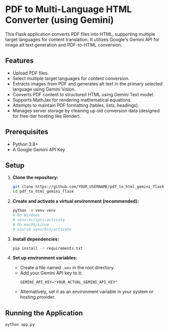# PDF to Multi-Language HTML Converter (using Gemini)

This Flask application converts PDF files into HTML, supporting multiple target languages for content translation. It utilizes Google's Gemini API for image alt text generation and PDF-to-HTML conversion.

## Features

*   Upload PDF files.
*   Select multiple target languages for content conversion.
*   Extracts images from PDF and generates alt text in the primary selected language using Gemini Vision.
*   Converts PDF content to structured HTML using Gemini Text model.
*   Supports MathJax for rendering mathematical equations.
*   Attempts to maintain PDF formatting (tables, lists, headings).
*   Manages server storage by cleaning up old conversion data (designed for free-tier hosting like Render).

## Prerequisites

*   Python 3.8+
*   A Google Gemini API Key

## Setup

1.  **Clone the repository:**
    ```bash
    git clone https://github.com/YOUR_USERNAME/pdf_to_html_gemini_flask.git
    cd pdf_to_html_gemini_flask
    ```

2.  **Create and activate a virtual environment (recommended):**
    ```bash
    python -m venv venv
    # On Windows
    # venv\Scripts\activate
    # On macOS/Linux
    # source venv/bin/activate
    ```

3.  **Install dependencies:**
    ```bash
    pip install -r requirements.txt
    ```

4.  **Set up environment variables:**
    *   Create a file named `.env` in the root directory.
    *   Add your Gemini API key to it:
        ```
        GEMINI_API_KEY="YOUR_ACTUAL_GEMINI_API_KEY"
        ```
    *   Alternatively, set it as an environment variable in your system or hosting provider.

## Running the Application

```bash
python app.py
